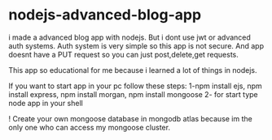 # nodejs-advanced-blog-app
i made a advanced blog app with nodejs. But i dont use jwt or advanced auth systems. Auth system is very simple so this app is not secure. And app doesnt have a PUT request so you can just post,delete,get requests.

This app so educational for me because i learned a lot of things in nodejs.

If you want to start app in your pc follow these steps:
1-npm install ejs, npm install express, npm install morgan, npm install mongoose
2- for start type node app in your shell

! Create your own mongoose database in mongodb atlas because im the only one who can access my mongoose cluster.
